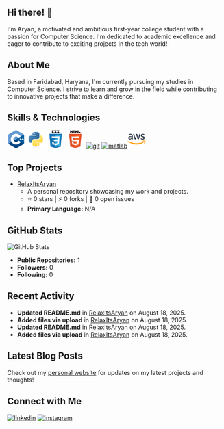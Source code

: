 ## Hi there! 👋

I'm Aryan, a motivated and ambitious first-year college student with a passion for Computer Science. I'm dedicated to academic excellence and eager to contribute to exciting projects in the tech world!

## About Me

Based in Faridabad, Haryana, I'm currently pursuing my studies in Computer Science. I strive to learn and grow in the field while contributing to innovative projects that make a difference.

## Skills & Technologies

<p><a target="_blank" href="https://raw.githubusercontent.com/devicons/devicon/master/icons/cplusplus/cplusplus-original.svg" style="display: inline-block;"><img src="https://raw.githubusercontent.com/devicons/devicon/master/icons/cplusplus/cplusplus-original.svg" alt="cplusplus" width="42" height="42" /></a>
<a target="_blank" href="https://raw.githubusercontent.com/devicons/devicon/master/icons/python/python-original.svg" style="display: inline-block;"><img src="https://raw.githubusercontent.com/devicons/devicon/master/icons/python/python-original.svg" alt="python" width="42" height="42" /></a>
<a target="_blank" href="https://raw.githubusercontent.com/devicons/devicon/master/icons/css3/css3-original-wordmark.svg" style="display: inline-block;"><img src="https://raw.githubusercontent.com/devicons/devicon/master/icons/css3/css3-original-wordmark.svg" alt="css3" width="42" height="42" /></a>
<a target="_blank" href="https://raw.githubusercontent.com/devicons/devicon/master/icons/html5/html5-original-wordmark.svg" style="display: inline-block;"><img src="https://raw.githubusercontent.com/devicons/devicon/master/icons/html5/html5-original-wordmark.svg" alt="html5" width="42" height="42" /></a>
<a target="_blank" href="https://www.vectorlogo.zone/logos/git-scm/git-scm-icon.svg" style="display: inline-block;"><img src="https://www.vectorlogo.zone/logos/git-scm/git-scm-icon.svg" alt="git" width="42" height="42" /></a>
<a target="_blank" href="https://upload.wikimedia.org/wikipedia/commons/2/21/Matlab_Logo.png" style="display: inline-block;"><img src="https://upload.wikimedia.org/wikipedia/commons/2/21/Matlab_Logo.png" alt="matlab" width="42" height="42" /></a><a target="_blank" href="https://raw.githubusercontent.com/devicons/devicon/master/icons/amazonwebservices/amazonwebservices-original-wordmark.svg" style="display: inline-block;"><img src="https://raw.githubusercontent.com/devicons/devicon/master/icons/amazonwebservices/amazonwebservices-original-wordmark.svg" alt="aws" width="42" height="42" /></a></p>




## Top Projects

- [RelaxItsAryan](https://github.com/RelaxItsAryan/RelaxItsAryan)
  - A personal repository showcasing my work and projects.
  - ⭐ 0 stars | ⚡ 0 forks | 🐛 0 open issues
  - **Primary Language:** N/A



## GitHub Stats

![GitHub Stats](https://github-readme-stats.vercel.app/api?username=RelaxItsAryan&show_icons=true&count_private=true&theme=radical)

- **Public Repositories:** 1
- **Followers:** 0
- **Following:** 0

## Recent Activity

- **Updated README.md** in [RelaxItsAryan](https://github.com/RelaxItsAryan/RelaxItsAryan) on August 18, 2025.
- **Added files via upload** in [RelaxItsAryan](https://github.com/RelaxItsAryan/RelaxItsAryan) on August 18, 2025.
- **Updated README.md** in [RelaxItsAryan](https://github.com/RelaxItsAryan/RelaxItsAryan) on August 18, 2025.
- **Added files via upload** in [RelaxItsAryan](https://github.com/RelaxItsAryan/RelaxItsAryan) on August 18, 2025.

## Latest Blog Posts

Check out my [personal website](https://aryan-verse.netlify.app/) for updates on my latest projects and thoughts!



## Connect with Me

<p><a target="_blank" href="https://www.linkedin.com/in/aryan-amit-arya" style="display: inline-block;"><img src="https://img.shields.io/badge/linkedin-logo?style=for-the-badge&logo=linkedin&logoColor=white&color=#0a77b6" alt="linkedin" /></a>
<a target="_blank" href="https://www.instagram.com/relaxits_aryan" style="display: inline-block;"><img src="https://img.shields.io/badge/instagram-logo?style=for-the-badge&logo=instagram&logoColor=white&color=#F35369" alt="instagram" /></a></p>
